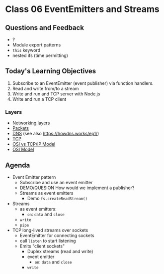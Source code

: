 # Class 06 EventEmitters and Streams

## Questions and Feedback
* ?
* Module export patterns
* `this` keyword
* nested ifs (time permitting)

## Today's Learning Objectives

1. Subscribe to an EventEmitter (event publisher) via function handlers.
1. Read and write from/to a stream
1. Write and run and TCP server with Node.js
1. Write and run a TCP client

### Layers
* [Networking layers](https://drawings.jvns.ca/layers/)
* [Packets](https://drawings.jvns.ca/packet/)
* [DNS](https://drawings.jvns.ca/dns/) (see also https://howdns.works/ep1/)
* [TCP](https://drawings.jvns.ca/tcp-1/)
* [OSI vs TCP/IP Model](http://www.tcpipguide.com/free/diagrams/tcpiplayers.png)
* [OSI Model](http://blog.buildingautomationmonthly.com/wp-content/uploads/2013/05/OSI-Model.png)

## Agenda

* Event Emitter pattern
	* Subscribe and use an event emitter
	* DEMO/QUESION How would we implement a publisher?
    * Streams as event emitters
        * Demo `fs.createReadStream()`
* Streams
    * as event emitters:
        * `on`: `data` and `close`
    * `write`
	* `pipe`
* TCP long-lived streams over sockets
	* EventEmitter for connecting sockets
	* call `listen` to start listening
	* Emits "client sockets"
		* Duplex streams (read and write)
		* event emitter
			* `on`: `data` and `close`
		* `write`